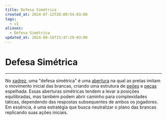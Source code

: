 ```yaml
---
title: Defesa Simétrica
created_at: 2024-07-12T20:09:54-03:00
tags:
  - v1
aliases:
  - Defesa Simétrica
updated_at: 2024-08-16T13:47:29-03:00
---
```

# Defesa Simétrica
---

No [xadrez](../06/Xadrez.md), uma "defesa simétrica" é uma [abertura](_draft/2024/07/2024-07-06-Aberturas_de_xadrez.md) na qual as pretas imitam o movimento inicial das brancas, criando uma estrutura de [peões](_insight/2024/07/2024-07-06-Peão_xadrez.md) e [peças](_insight/2024/07/2024-07-06-Pecas_de_xadrez.md) espelhada. Essas aberturas simétricas tendem a levar a posições equilibradas, mas também podem abrir caminho para complexidades táticas, dependendo das respostas subsequentes de ambos os jogadores. Em essência, é uma estratégia que busca neutralizar o plano das brancas replicando suas ações iniciais.